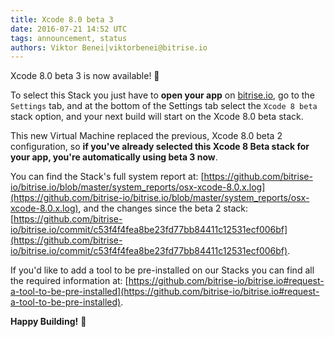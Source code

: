 ```yaml
---
title: Xcode 8.0 beta 3
date: 2016-07-21 14:52 UTC
tags: announcement, status
authors: Viktor Benei|viktorbenei@bitrise.io
---
```


Xcode 8.0 beta 3 is now available! 🎉

To select this Stack you just have to **open your app** on [bitrise.io](https://www.bitrise.io),
go to the `Settings` tab, and at the bottom of the Settings tab select the `Xcode 8 beta`
stack option, and your next build will start on the Xcode 8.0 beta stack.

This new Virtual Machine replaced the previous, Xcode 8.0 beta 2 configuration,
so **if you've already selected this Xcode 8 Beta stack for your app,
you're automatically using beta 3 now**.

You can find the Stack's full system report at:
[https://github.com/bitrise-io/bitrise.io/blob/master/system_reports/osx-xcode-8.0.x.log](https://github.com/bitrise-io/bitrise.io/blob/master/system_reports/osx-xcode-8.0.x.log),
and the changes since the beta 2 stack:
[https://github.com/bitrise-io/bitrise.io/commit/c53f4f4fea8be23fd77bb84411c12531ecf006bf](https://github.com/bitrise-io/bitrise.io/commit/c53f4f4fea8be23fd77bb84411c12531ecf006bf).

If you'd like to add a tool to be pre-installed on our Stacks
you can find all the required information at: [https://github.com/bitrise-io/bitrise.io#request-a-tool-to-be-pre-installed](https://github.com/bitrise-io/bitrise.io#request-a-tool-to-be-pre-installed).

**Happy Building!** 🚀

